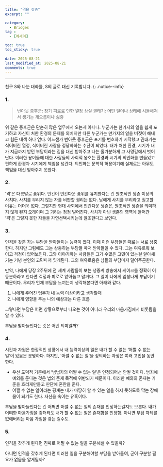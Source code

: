 ```yaml
---
title: "격을 갖춤" 
excerpt: ""

category:
  - Bridges
tag :
  - [에세이]

toc: true
toc_sticky: true
 
date: 2025-08-21
last_modified_at: 2025-08-21
comments: true
---
```


---

친구 S와 나눈 대화를, S의 글로 대신 기록합니다.
{: .notice--info}

### 1.
> 번아웃 증후군: 장기 피로로 인한 열정 상실
> 권태기: 어떤 일이나 상태에 시들해져서 생기는 게으름이나 싫증

위 같은 증후군은 단순히 많은 업무에서 오는게 아니다. 누군가는 한가지의 일을 쉽게 포기하고 자신이 처한 환경의 문제를 외치지만 다른 누군가는 만가지의 일을 버젓이 해내고 힘든 내색 하나 없다. 어느샌가 번아웃 증후군은 포기를 변호하기 시작했고 권태기는 식어버린 열정, 식어버린 사랑을 정당화하는 수단이 되었다. 내가 처한 환경, 시기가 내가 지금까지 받던 부담이라는 짐을 대신 받아주고 나는 홀가분하게 그 사명감에서 벗어난다. 이러한 용어들에 대한 사람들의 사회적 옹호는 환경과 시기의 의인화를 만들었고 편하게 환경과 시기에게 책임을 넘긴다. 의인화는 문학적 허용이기에 실제로는 아무도 책임을 대신 받아주지 못한다.

### 2.

‘격’은 다름말로 품위다. 인간이 인간다운 품위를 유지한다는 건 원초적인 생존 이상의 사치다. 사치를 부리지 않는 자를 비판할 권리는 없다. 남에게 사치를 부리라고 권고할 이유는 더더욱 없다. 그렇지만 현대 사회에서 인간다운 생존은, 원초적인 생존을 의미하지 않게 된지 오래이며 그 괴리는 점점 벌어진다. 사치가 아닌 생존의 영역에 들어간 ‘격’은 그렇지 못한 자들을 자연선택시키는데 일조한다고 보인다.

### 3.

인격을 갖춘 자는 부담을 받아들이는 능력이 있다. 이때 이런 부담들은 때로는 서로 상충한다. 하지만 그럼에도 그는 상충하는 부담들 마저 받아들일 수 있다. 그는 여유로워 보이고 걱정이 없어보인다. 그와 이야기하는 사람들은 그가 수많은 고민이 있는걸 알아채기는 커녕 본인의 고민마저 잊게된다. 그의 여유로움은 남들의 부담마저 덜어주곤한다.

만약, 나에게 당장 2주뒤에 전 세계 사람들이 보는 생중계 방송에서 케이크를 정확히 이등분하라고 한다면 걱정과 피로로 앓아눕고 말거다. 그 일이 나에게 엄청나게 부담이기 때문이다. 우리가 언제 부담을 느끼는지 생각해본다면 아래와 같다.
1. 나에게 주어진 업무가 내 능력 이상이라고 생각할때
2. 나에게 영향을 주는 나의 예상과는 다른 흐름

그렇다면 부담은 어떤 상황으로부터 나오는 것이 아니라 우리의 마음가짐에서 비롯됨을 알 수 있다.

부담을 받아들인다는 것은 어떤 의미일까? 

### 4.

시간과 자원은 한정적인 상황에서 내 능력이상의 일은 내가 할 수 없는 ‘어쩔 수 없는 일’이 있음은 분명하다. 
하지만, '어쩔 수 없는 일'을 정의하는 과정은 여러 고민을 동반한다.
- 우선 도덕적 기준에서 ‘범법자의 어쩔 수 없는 일’은 인정되어선 안될 것이다. 범죄에 예외를 둔다는 것은 법의 존재 목적에 위반되기 때문이다. 이러한 예외의 존재는 기준을 흐리게만들고 판단에 혼란을 준다.
- 어쩔 수 없는 일이라는 핑계는 내가 마땅히 할 수 있는 일을 하지 못하도록 막는 장애물이 되기도 한다. 자신을 속이는 유혹이다.

부담을 받아들인다는 건 어쩌면 어쩔 수 없는 일의 존재를 인정하는걸지도 모른다. 내가 어떠한 마음가짐을 갖더라도 내가 할 수 없는 일은 존재함을 인정함. 아니면 부담 자체를 없애버리는 마음 가짐을 갖는 걸수도.

### 5. 

인격을 갖추게 된다면 진짜로 어쩔 수 없는 일을 구분해낼 수 있을까? 

아니면 인격을 갖추게 된다면 이러한 일을 구분해야할 부담을 받아들여, 굳이 구분할 필요가 없음을 알게될까?